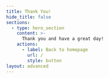 ```yaml
---
title: Thank You!
hide_title: false
sections:
  - type: hero_section
    content: >-
      Thank you and have a great day!
    actions:
      - label: Back to homepage
        url: /
        style: button
layout: advanced
---
```

